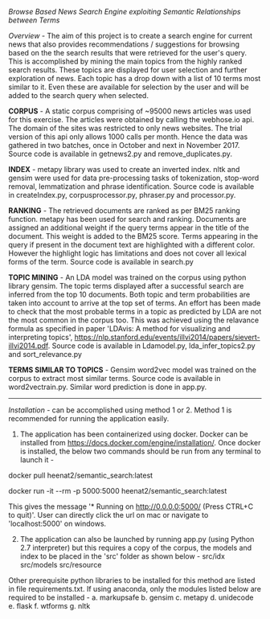 _Browse Based News Search Engine exploiting Semantic Relationships between Terms_

_Overview -_ 
The aim of this project is to create a search engine for current news that also provides recommendations / suggestions for browsing based on the 
the search results that were retrieved for the user's query. This is accomplished by mining the main topics from the highly ranked search results. 
These topics are displayed for user selection and further exploration of news. Each topic has a drop down with a list of 10 terms most similar
to it. Even these are available for selection by the user and will be added to the search query when selected.

**CORPUS** - A static corpus comprising of ~95000 news articles was used for this exercise. The articles were obtained by calling the webhose.io api.
The domain of the sites was restricted to only news websites. The trial version of this api only allows 1000 calls per month. Hence the data was 
gathered in two batches, once in October and next in November 2017.
Source code is available in getnews2.py and remove_duplicates.py.

**INDEX** - metapy library was used to create an inverted index. nltk and gensim were used for data pre-processing tasks of tokenization, 
stop-word removal, lemmatization and phrase identification. 
Source code is available in createIndex.py, corpusprocessor.py, phraser.py and processor.py.

**RANKING** - The retrieved documents are ranked as per BM25 ranking function. metapy has been used for search and ranking. Documents are assigned an 
additional weight if the query terms appear in the title of the document. This weight is added to the BM25 score. Terms appearing in the query if 
present in the document text are highlighted with a different color. However the highlight logic has limitations and does not cover all lexical forms
of the term.
Source code is available in search.py

**TOPIC MINING** - An LDA model was trained on the corpus using python library gensim. The topic terms displayed after a successful search are 
inferred from the top 10 documents. Both topic and term probabilities are taken into account to arrive at the top set of terms. An effort has been 
made to check that the most probable terms in a topic as predicted by LDA are not the most common in the corpus too. This was achieved using the 
relavance formula as specified in paper 'LDAvis: A method for visualizing and interpreting topics', https://nlp.stanford.edu/events/illvi2014/papers/sievert-illvi2014.pdf.
Source code is available in Ldamodel.py, lda_infer_topics2.py and sort_relevance.py

**TERMS SIMILAR TO TOPICS** - Gensim word2vec model was trained on the corpus to extract most similar terms.
Source code is available in word2vectrain.py. Similar word prediction is done in app.py.

  __________________________________________________________________________________________________________________________________________________


_Installation_ - can be accomplished using method 1 or 2. Method 1 is recommended for running the application easily.

1. The application has been containerized using docker. Docker can be installed from https://docs.docker.com/engine/installation/.
Once docker is installed, the below two commands should be run from any terminal to launch it - 

docker pull heenat2/semantic_search:latest

docker run -it --rm -p 5000:5000 heenat2/semantic_search:latest 

This gives the message '* Running on http://0.0.0.0:5000/ (Press CTRL+C to quit)'.
User can directly click the url on mac or navigate to 'localhost:5000' on windows.

2. The application can also be launched by running app.py (using Python 2.7 interpreter) but this requires a copy of the corpus, the models and 
index to be placed in the 'src' folder as shown below -
src/idx
src/models
src/resource

Other prerequisite python libraries to be installed for this method are listed in file requirements.txt. If using anaconda, only the modules listed 
below are required to be installed -
a. markupsafe
b. gensim
c. metapy
d. unidecode
e. flask
f. wtforms
g. nltk